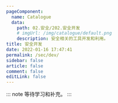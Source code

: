 ```yaml
---
pageComponent: 
  name: Catalogue
  data: 
    path: 02.安全/202.安全开发
    # imgUrl: /img/catalogue/default.png
    description: 安全相关的工具开发和利用。
title: 安全开发
date: 2022-01-16 17:47:41
permalink: /sec/dev/
sidebar: false
article: false
comment: false
editLink: false
---
```


::: note
等待学习和补充。
:::